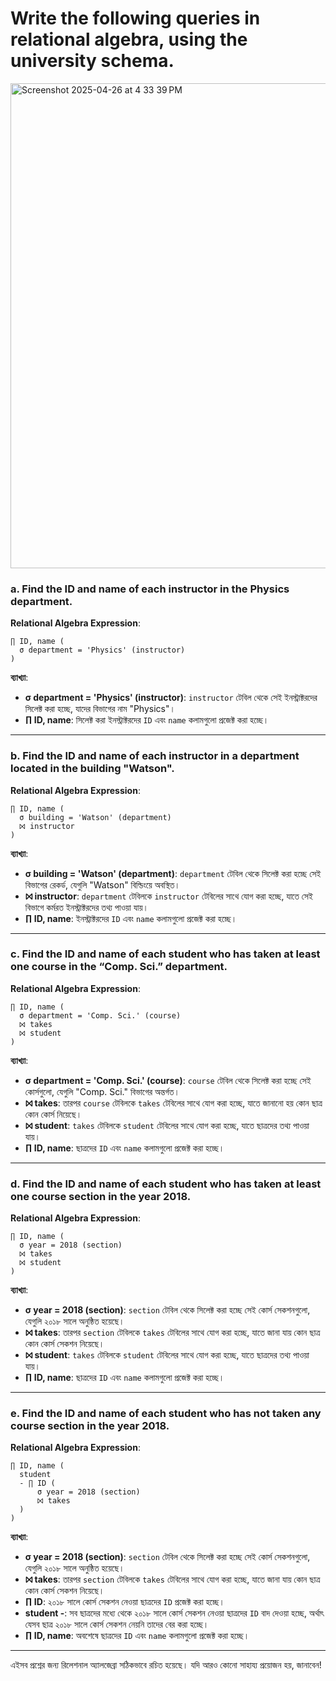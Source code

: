 # Write the following queries in relational algebra, using the university schema.
<img width="776" alt="Screenshot 2025-04-26 at 4 33 39 PM" src="https://github.com/user-attachments/assets/21e5cbee-1dc6-40e2-90f1-a7bbdfdc806a" />

### a. Find the ID and name of each instructor in the Physics department.

**Relational Algebra Expression**:
```plaintext
∏ ID, name (
  σ department = 'Physics' (instructor)
)
```

**ব্যাখ্যা**:
- **σ department = 'Physics' (instructor)**: `instructor` টেবিল থেকে সেই ইনস্ট্রাক্টরদের সিলেক্ট করা হচ্ছে, যাদের বিভাগের নাম "Physics"।
- **∏ ID, name**: সিলেক্ট করা ইনস্ট্রাক্টরদের `ID` এবং `name` কলামগুলো প্রজেক্ট করা হচ্ছে।

---

### b. Find the ID and name of each instructor in a department located in the building "Watson".

**Relational Algebra Expression**:
```plaintext
∏ ID, name (
  σ building = 'Watson' (department)
  ⨝ instructor
)
```

**ব্যাখ্যা**:
- **σ building = 'Watson' (department)**: `department` টেবিল থেকে সিলেক্ট করা হচ্ছে সেই বিভাগের রেকর্ড, যেগুলি "Watson" বিল্ডিংয়ে অবস্থিত।
- **⨝ instructor**: `department` টেবিলকে `instructor` টেবিলের সাথে যোগ করা হচ্ছে, যাতে সেই বিভাগে কর্মরত ইনস্ট্রাক্টরদের তথ্য পাওয়া যায়।
- **∏ ID, name**: ইনস্ট্রাক্টরদের `ID` এবং `name` কলামগুলো প্রজেক্ট করা হচ্ছে।

---

### c. Find the ID and name of each student who has taken at least one course in the “Comp. Sci.” department.

**Relational Algebra Expression**:
```plaintext
∏ ID, name (
  σ department = 'Comp. Sci.' (course)
  ⨝ takes
  ⨝ student
)
```

**ব্যাখ্যা**:
- **σ department = 'Comp. Sci.' (course)**: `course` টেবিল থেকে সিলেক্ট করা হচ্ছে সেই কোর্সগুলো, যেগুলি "Comp. Sci." বিভাগের অন্তর্গত।
- **⨝ takes**: তারপর `course` টেবিলকে `takes` টেবিলের সাথে যোগ করা হচ্ছে, যাতে জানানো হয় কোন ছাত্র কোন কোর্স নিয়েছে।
- **⨝ student**: `takes` টেবিলকে `student` টেবিলের সাথে যোগ করা হচ্ছে, যাতে ছাত্রদের তথ্য পাওয়া যায়।
- **∏ ID, name**: ছাত্রদের `ID` এবং `name` কলামগুলো প্রজেক্ট করা হচ্ছে।

---

### d. Find the ID and name of each student who has taken at least one course section in the year 2018.

**Relational Algebra Expression**:
```plaintext
∏ ID, name (
  σ year = 2018 (section)
  ⨝ takes
  ⨝ student
)
```

**ব্যাখ্যা**:
- **σ year = 2018 (section)**: `section` টেবিল থেকে সিলেক্ট করা হচ্ছে সেই কোর্স সেকশনগুলো, যেগুলি ২০১৮ সালে অনুষ্ঠিত হয়েছে।
- **⨝ takes**: তারপর `section` টেবিলকে `takes` টেবিলের সাথে যোগ করা হচ্ছে, যাতে জানা যায় কোন ছাত্র কোন কোর্স সেকশন নিয়েছে।
- **⨝ student**: `takes` টেবিলকে `student` টেবিলের সাথে যোগ করা হচ্ছে, যাতে ছাত্রদের তথ্য পাওয়া যায়।
- **∏ ID, name**: ছাত্রদের `ID` এবং `name` কলামগুলো প্রজেক্ট করা হচ্ছে।

---

### e. Find the ID and name of each student who has not taken any course section in the year 2018.

**Relational Algebra Expression**:
```plaintext
∏ ID, name (
  student
  - ∏ ID (
      σ year = 2018 (section)
      ⨝ takes
  )
)
```

**ব্যাখ্যা**:
- **σ year = 2018 (section)**: `section` টেবিল থেকে সিলেক্ট করা হচ্ছে সেই কোর্স সেকশনগুলো, যেগুলি ২০১৮ সালে অনুষ্ঠিত হয়েছে।
- **⨝ takes**: তারপর `section` টেবিলকে `takes` টেবিলের সাথে যোগ করা হচ্ছে, যাতে জানা যায় কোন ছাত্র কোন কোর্স সেকশন নিয়েছে।
- **∏ ID**: ২০১৮ সালে কোর্স সেকশন নেওয়া ছাত্রদের `ID` প্রজেক্ট করা হচ্ছে।
- **student -**: সব ছাত্রদের মধ্যে থেকে ২০১৮ সালে কোর্স সেকশন নেওয়া ছাত্রদের `ID` বাদ দেওয়া হচ্ছে, অর্থাৎ যেসব ছাত্র ২০১৮ সালে কোর্স সেকশন নেয়নি তাদের বের করা হচ্ছে।
- **∏ ID, name**: অবশেষে ছাত্রদের `ID` এবং `name` কলামগুলো প্রজেক্ট করা হচ্ছে।

---

এইসব প্রশ্নের জন্য রিলেশনাল অ্যালজেব্রা সঠিকভাবে রচিত হয়েছে। যদি আরও কোনো সাহায্য প্রয়োজন হয়, জানাবেন!
